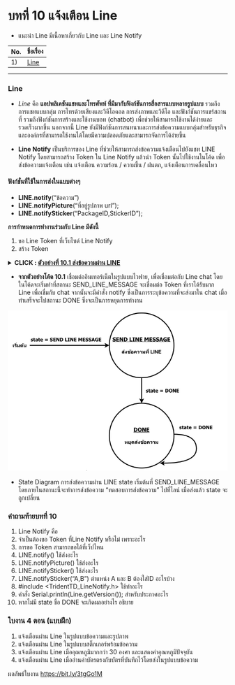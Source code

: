 # บทที่ 10 แจ้งเตือน Line

* แนะนำ Line มีเนื้อหาเกี่ยวกับ Line และ Line Notify

No. |ชื่อเรื่อง|
----- |----- |
1)|[Line](https://github.com/phisic1714/IoT-Learning-Set/blob/main/%E0%B8%9A%E0%B8%97%E0%B8%97%E0%B8%B5%E0%B9%8810/%E0%B8%9A%E0%B8%97%E0%B8%97%E0%B8%B5%E0%B9%88_10.md#line)|

---
### **Line**
* *Line* คือ **แอปพลิเคชันแชทและโทรศัพท์ ที่มีมากับฟังก์ชันการสื่อสารแบบหลายรูปแบบ** รวมถึงการแชทแบบกลุ่ม การโทรด้วยเสียงและวิดีโอคอล การส่งภาพและวิดีโอ และฟังก์ชันการแชร์สถานที่ รวมถึงฟังก์ชันการสร้างและใช้งานบอท (chatbot) เพื่อช่วยให้สามารถใช้งานได้ง่ายและรวดเร็วมากขึ้น นอกจากนี้ Line ยังมีฟังก์ชันการสนทนาและการส่งข้อความแบบกลุ่มสำหรับธุรกิจและองค์กรที่สามารถใช้งานได้โดยมีความปลอดภัยและสามารถจัดการได้ง่ายขึ้น

* **Line Notify** เป็นบริการของ Line ที่ช่วยให้สามารถส่งข้อความแจ้งเตือนไปยังแชท LINE Notify โดยสามารถสร้าง Token ใน Line Notify แล้วนำ Token นั้นไปใช้งานในโค้ด เพื่อส่งข้อความแจ้งเตือน เช่น แจ้งเตือน ความร้อน / ความชื้น / ฝนตก, แจ้งเตือนการเคลื่อนไหว

#### **ฟังก์ชั่นที่ใช้ในการส่งในแบบต่างๆ**
-   **LINE.notify**(“ข้อความ”)
-   **LINE.notifyPicture**(“ที่อยู่รูปภาพ url”);
-   **LINE.notifySticker**(“PackageID,StickerID”);

**การกำหนดการทำงานร่วมกับ Line มีดังนี้**
1.	ขอ Line Token ที่เว็บไซต์ Line Notify 
2.	สร้าง Token

**<details><summary>CLICK : <ins>ตัวอย่างที่ 10.1 ส่งข้อความผ่าน LINE</ins></summary>**
<p>

```ruby
#include <TridentTD_LineNotify.h>
#include <ESP8266WiFi.h>
#define WIFI_STA_NAME "_________"
#define WIFI_STA_PASS "_________"
#define LINE_TOKEN "_________"
const int SEND_LINE_MESSAGE = 0;
const int DONE = 1;
    int state;
void setup() {
        state = SEND_LINE_MESSAGE;
    Serial.begin(115200);
    WiFi.mode(WIFI_STA);
    Serial.println(WIFI_STA_NAME);
    Serial.println("WIFI Connecting..");
    WiFi.begin(WIFI_STA_NAME, WIFI_STA_PASS);
    for (int i = 0; i < 20; i++)
    {
        Serial.print(".");
        delay(500);
    }
    if (WiFi.status() == WL_CONNECTED)
    {
        Serial.println("Connected to WiFi");
    }
    else
    {
        Serial.println("Fail to Connected WiFi");
    }
    Serial.println(LINE.getVersion());
}
void loop()
{
    switch (state)
    {
    case SEND_LINE_MESSAGE:
        LINE.setToken(LINE_TOKEN);
        LINE.notify("ทดสอบการส่งข้อความ"); // ส่งข้อความไปที่ LINE
        Serial.println("Send LINE Message");
        state = DONE;
        break;
    case DONE:
        // ส่งข้อความเสร็จแล้ว หยุดการทำงาน
        state = DONE;
        break;
    }
}
```
<p>
</details>

* **จากตัวอย่างโค้ด 10.1** เชื่อมต่ออินเทอร์เน็ตในรูปแบบไวฟาย, เพื่อเชื่อมต่อกับ Line chat โดยในโค้ดจะเริ่มทำที่สถานะ SEND_LINE_MESSAGE จะเชื่อมต่อ Token ที่เราได้รับมาก Line เพื่อเชื่มกับ chat จากนั้นจะมีคำสั่ง notify ซึ่งเป็นการระบุข้อความที่จะส่งมาใน chat เมื่อทำเสร็จจะไปสถานะ DONE ซึ่งจะเป็นการหยุดการทำงาน

![image](image/state-diagram10.1.png)

* State Diagram การส่งข้อความผ่าน LINE state เริ่มต้นที่ SEND_LINE_MESSAGE โดยภายในสถานะนี้จะทำการส่งข้อความ “ทดสอบการส่งข้อความ” ไปที่ไลน์ เมื่อส่งแล้ว state จะถูกเปลี่ยน

### คำถามท้ายบทที่ 10
1.	Line Notify คือ
2.	จำเป็นต้องขอ Token ที่Line Notify หรือไม่ เพราะอะไร
3.	การขอ Token สามารถขอได้ที่เว็ปไหน
4.	LINE.notify() ใช้ส่งอะไร
5.	LINE.notifyPicture() ใช้ส่งอะไร
6.	LINE.notifySticker() ใช้ส่งอะไร
7.	LINE.notifySticker(“A,B”) ตำแหน่ง A และ B ต้องใส่ID อะไรบ้าง
8.	#include <TridentTD_LineNotify.h> ใช้ทำอะไร
9.	คำสั่ง Serial.println(Line.getVersion()); สำหรับประกาศอะไร
10.	หากไม่มี state ชื่อ DONE จะเกิดผลอย่างไร อธิบาย


### ใบงาน 4 ตอน (แบบฝึก)
1)	แจ้งเตือนผ่าน Line ในรูปแบบข้อความและรูปภาพ
2)	แจ้งเตือนผ่าน Line ในรูปแบบสติ๊กเกอร์พร้อมข้อความ
3)	แจ้งเตือนผ่าน Line เมื่ออุณหภูมิมากกว่า 30 องศา และแสดงค่าอุณหภูมิปัจจุบัน
4)	แจ้งเตือนผ่าน Line เมื่ออ่านค่าบัตรตรงกับบัตรที่บันทึกไว้โดยส่งในรูปแบบข้อความ

ผลลัพธ์ใบงาน https://bit.ly/3tgGo1M 